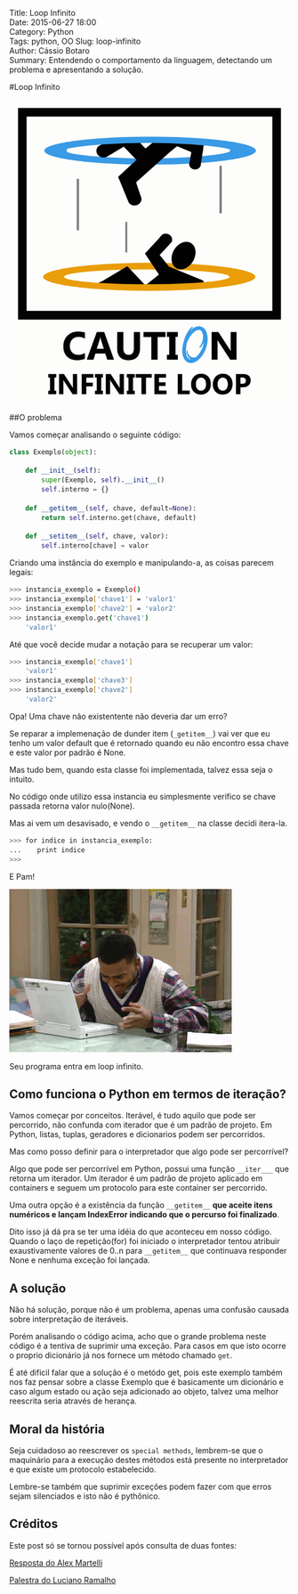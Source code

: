Title: Loop Infinito  
Date: 2015-06-27 18:00  
Category: Python  
Tags: python, OO
Slug: loop-infinito  
Author: Cássio Botaro  
Summary: Entendendo o comportamento da linguagem, detectando um problema e apresentando a solução.

#Loop Infinito

![loop](../images/infinite_loop.png
"Loop infinito")

##O problema

Vamos começar analisando o seguinte código:

```python
class Exemplo(object):

    def __init__(self):
        super(Exemplo, self).__init__()
        self.interno = {}

    def __getitem__(self, chave, default=None):
        return self.interno.get(chave, default)

    def __setitem__(self, chave, valor):
        self.interno[chave] = valor
```

Criando uma instância do exemplo e manipulando-a, as coisas parecem legais:

```bash
>>> instancia_exemplo = Exemplo()
>>> instancia_exemplo['chave1'] = 'valor1'
>>> instancia_exemplo['chave2'] = 'valor2'
>>> instancia_exemplo.get('chave1')
    'valor1' 
```

Até que você decide mudar a notação para se recuperar um valor:

```bash
>>> instancia_exemplo['chave1']
    'valor1'
>>> instancia_exemplo['chave3']
>>> instancia_exemplo['chave2']
    'valor2'
```

Opa! Uma chave não existentente não deveria dar um erro?

Se reparar a implemenação de dunder item (`_getitem__`) vai ver que eu tenho um valor default que é retornado quando eu não encontro essa chave e este valor por padrão é None.

Mas tudo bem, quando esta classe foi implementada, talvez essa seja o intuito.

No código onde utilizo essa instancia eu simplesmente verifico se chave passada retorna valor nulo(None).

Mas ai vem um desavisado, e vendo o `__getitem__` na classe decidi itera-la.

```bash
>>> for indice in instancia_exemplo:
...    print indice 
>>>
```
E Pam!

![Pane](../images/panic.gif "Pane no sistema")

Seu programa entra em loop infinito. 

## Como funciona o Python em termos de iteração?

Vamos  começar por conceitos. Iterável, é tudo aquilo que pode ser percorrido, não confunda com iterador que é um padrão de projeto. Em Python, listas, tuplas, geradores e dicionarios podem ser percorridos.

Mas como posso definir para o interpretador que algo pode ser percorrível?

Algo que pode ser percorrível em Python, possui uma função `__iter___` que retorna um iterador. Um iterador é um padrão de projeto aplicado em containers e seguem um protocolo para este container ser percorrido.

Uma outra opção é  a existência da função `__getitem__` **que aceite itens numéricos e lançam IndexError indicando que o percurso foi finalizado**.

Dito isso já dá pra se ter uma idéia do que aconteceu em nosso código. Quando o laço de repetição(for) foi iniciado o interpretador tentou atribuir exaustivamente valores de 0..n para `__getitem__` que continuava responder None e nenhuma exceção foi lançada.

## A solução

Não há solução, porque não é um problema, apenas uma confusão causada sobre interpretação de iteráveis.

Porém analisando o código acima, acho que o grande problema neste código é a tentiva de suprimir uma exceção. Para casos em que isto ocorre o proprio dicionário já nos fornece um método chamado `get`.

É até dificil falar que a solução é o metódo get, pois este exemplo também nos faz pensar sobre a classe Exemplo que é basicamente um dicionário e caso algum estado ou ação seja adicionado ao objeto, talvez uma melhor reescrita seria através de herança.   

## Moral da história

Seja cuidadoso ao reescrever os `special methods`, lembrem-se que o maquinário para a execução destes métodos está presente no interpretador e que existe um protocolo estabelecido.

Lembre-se também que suprimir exceções podem fazer com que erros sejam silenciados e isto não é pythônico.

## Créditos

Este post só se tornou possível após consulta de duas fontes:

[Resposta do Alex Martelli](http://stackoverflow.com/questions/926574/why-does-defining-getitem-on-a-class-make-it-iterable-in-python)

[Palestra do Luciano Ramalho](https://www.youtube.com/watch?v=ULj7ejvuzI8)


